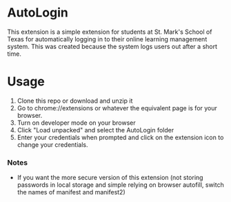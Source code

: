 # AutoLogin
This extension is a simple extension for students at St. Mark's School of Texas for automatically logging in to their online learning management system. This was created because the system logs users out after a short time. 

# Usage
1. Clone this repo or download and unzip it
2. Go to chrome://extensions or whatever the equivalent page is for your browser.
3. Turn on developer mode on your browser
4. Click "Load unpacked" and select the AutoLogin folder
5. Enter your credentials when prompted and click on the extension icon to change your credentials.
### Notes
- If you want the more secure version of this extension (not storing passwords in local storage and simple relying on browser autofill, switch the names of manifest and manifest2)